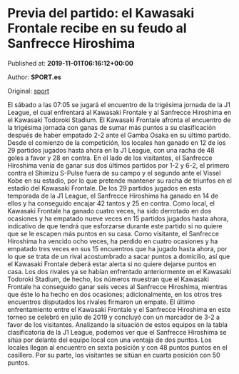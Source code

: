 
# Previa del partido: el Kawasaki Frontale recibe en su feudo al Sanfrecce Hiroshima

Published at: **2019-11-01T06:16:12+00:00**

Author: **SPORT.es**

Original: [sport](https://www.sport.es/es/noticias/liga-japonesa/previa-del-partido-el-kawasaki-frontale-recibe-en-su-feudo-al-sanfrecce-hiroshima-7709956)

El sábado a las 07:05 se jugará el encuentro de la trigésima jornada de la J1 League, el cual enfrentará al Kawasaki Frontale y al Sanfrecce Hiroshima en el Kawasaki Todoroki Stadium.
El Kawasaki Frontale afronta el encuentro de la trigésima jornada con ganas de sumar más puntos a su clasificación después de haber empatado 2-2 ante el Gamba Osaka en su último partido. Desde el comienzo de la competición, los locales han ganado en 12 de los 29 partidos jugados hasta ahora en la J1 League, con una racha de 48 goles a favor y 28 en contra.
En el lado de los visitantes, el Sanfrecce Hiroshima venía de ganar sus dos últimos partidos por 1-2 y 6-2, el primero contra el Shimizu S-Pulse fuera de su campo y el segundo ante el Vissel Kobe en su estadio, por lo que pretende mantener su racha de triunfos en el estadio del Kawasaki Frontale. De los 29 partidos jugados en esta temporada de la J1 League, el Sanfrecce Hiroshima ha ganado en 14 de ellos y ha conseguido encajar 42 tantos y 25 en contra.
Como local, el Kawasaki Frontale ha ganado cuatro veces, ha sido derrotado en dos ocasiones y ha empatado nueve veces en 15 partidos jugados hasta ahora, indicativo de que tendrá que esforzarse durante este partido si no quiere que se le escapen más puntos en su casa. Como visitante, el Sanfrecce Hiroshima ha vencido ocho veces, ha perdido en cuatro ocasiones y ha empatado tres veces en sus 15 encuentros que ha jugado hasta ahora, por lo que se trata de un rival acostumbrado a sacar puntos a domicilio, así que el Kawasaki Frontale deberá estar alerta si no quiere dejarse puntos en casa.
Los dos rivales ya se habían enfrentado anteriormente en el Kawasaki Todoroki Stadium, de hecho, los números muestran que el Kawasaki Frontale ha conseguido ganar seis veces al Sanfrecce Hiroshima, mientras que éste lo ha hecho en dos ocasiones; adicionalmente, en los otros tres encuentros disputados los rivales firmaron un empate. El último enfrentamiento entre el Kawasaki Frontale y el Sanfrecce Hiroshima en este torneo se celebró en julio de 2019 y concluyó con un marcador de 3-2 a favor de los visitantes.
Analizando la situación de estos equipos en la tabla clasificatoria de la J1 League, podemos ver que el Sanfrecce Hiroshima se sitúa por delante del equipo local con una ventaja de dos puntos. Los locales llegan al encuentro en sexta posición y con 48 puntos puntos en el casillero. Por su parte, los visitantes se sitúan en cuarta posición con 50 puntos.
